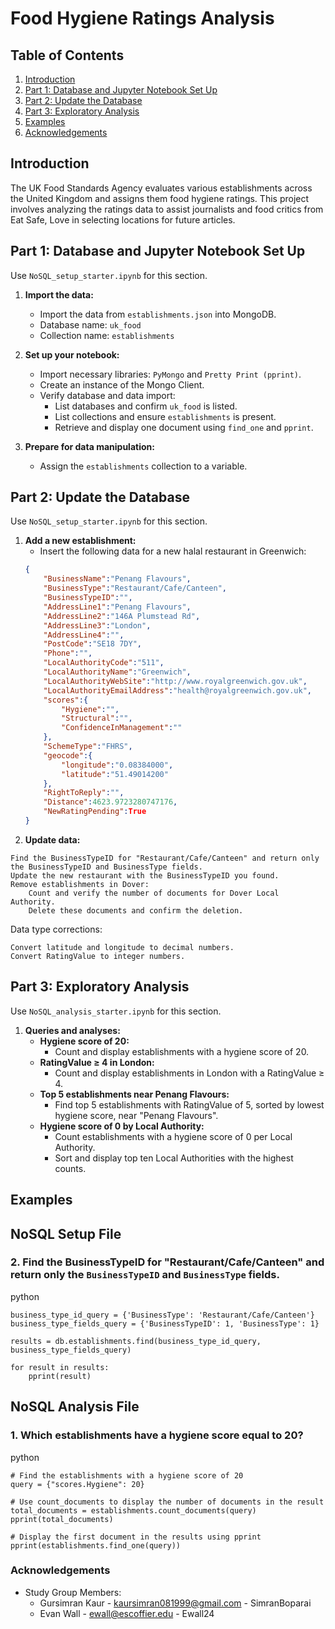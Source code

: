 # Food Hygiene Ratings Analysis

## Table of Contents

1. [Introduction](#introduction)
2. [Part 1: Database and Jupyter Notebook Set Up](#part-1-database-and-jupyter-notebook-set-up)
3. [Part 2: Update the Database](#part-2-update-the-database)
4. [Part 3: Exploratory Analysis](#part-3-exploratory-analysis)
5. [Examples](#examples)
6. [Acknowledgements](#acknowledgements)


## Introduction

The UK Food Standards Agency evaluates various establishments across the United Kingdom and assigns them food hygiene ratings. This project involves analyzing the ratings data to assist journalists and food critics from Eat Safe, Love in selecting locations for future articles.

## Part 1: Database and Jupyter Notebook Set Up

Use `NoSQL_setup_starter.ipynb` for this section.

1. **Import the data:**
   - Import the data from `establishments.json` into MongoDB.
   - Database name: `uk_food`
   - Collection name: `establishments`

2. **Set up your notebook:**
   - Import necessary libraries: `PyMongo` and `Pretty Print (pprint)`.
   - Create an instance of the Mongo Client.
   - Verify database and data import:
     - List databases and confirm `uk_food` is listed.
     - List collections and ensure `establishments` is present.
     - Retrieve and display one document using `find_one` and `pprint`.

3. **Prepare for data manipulation:**
   - Assign the `establishments` collection to a variable.

## Part 2: Update the Database

Use `NoSQL_setup_starter.ipynb` for this section.

1. **Add a new establishment:**
   - Insert the following data for a new halal restaurant in Greenwich:
   ```json
   {
       "BusinessName":"Penang Flavours",
       "BusinessType":"Restaurant/Cafe/Canteen",
       "BusinessTypeID":"",
       "AddressLine1":"Penang Flavours",
       "AddressLine2":"146A Plumstead Rd",
       "AddressLine3":"London",
       "AddressLine4":"",
       "PostCode":"SE18 7DY",
       "Phone":"",
       "LocalAuthorityCode":"511",
       "LocalAuthorityName":"Greenwich",
       "LocalAuthorityWebSite":"http://www.royalgreenwich.gov.uk",
       "LocalAuthorityEmailAddress":"health@royalgreenwich.gov.uk",
       "scores":{
           "Hygiene":"",
           "Structural":"",
           "ConfidenceInManagement":""
       },
       "SchemeType":"FHRS",
       "geocode":{
           "longitude":"0.08384000",
           "latitude":"51.49014200"
       },
       "RightToReply":"",
       "Distance":4623.9723280747176,
       "NewRatingPending":True
   }
  2. **Update data:**

    Find the BusinessTypeID for "Restaurant/Cafe/Canteen" and return only the BusinessTypeID and BusinessType fields.
    Update the new restaurant with the BusinessTypeID you found.
    Remove establishments in Dover:
        Count and verify the number of documents for Dover Local Authority.
        Delete these documents and confirm the deletion.

Data type corrections:

    Convert latitude and longitude to decimal numbers.
    Convert RatingValue to integer numbers.

## Part 3: Exploratory Analysis

Use `NoSQL_analysis_starter.ipynb` for this section.

1. **Queries and analyses:**
   - **Hygiene score of 20:**
     - Count and display establishments with a hygiene score of 20.
   - **RatingValue ≥ 4 in London:**
     - Count and display establishments in London with a RatingValue ≥ 4.
   - **Top 5 establishments near Penang Flavours:**
     - Find top 5 establishments with RatingValue of 5, sorted by lowest hygiene score, near "Penang Flavours".
   - **Hygiene score of 0 by Local Authority:**
     - Count establishments with a hygiene score of 0 per Local Authority.
     - Sort and display top ten Local Authorities with the highest counts.

## Examples

## NoSQL Setup File
### 2. Find the BusinessTypeID for "Restaurant/Cafe/Canteen" and return only the `BusinessTypeID` and `BusinessType` fields.
python
```
business_type_id_query = {'BusinessType': 'Restaurant/Cafe/Canteen'}
business_type_fields_query = {'BusinessTypeID': 1, 'BusinessType': 1}

results = db.establishments.find(business_type_id_query, business_type_fields_query)

for result in results:
    pprint(result)
```
## NoSQL Analysis File
### 1. Which establishments have a hygiene score equal to 20?
python
```
# Find the establishments with a hygiene score of 20
query = {"scores.Hygiene": 20}

# Use count_documents to display the number of documents in the result
total_documents = establishments.count_documents(query)
pprint(total_documents)

# Display the first document in the results using pprint
pprint(establishments.find_one(query))
```

### Acknowledgements
- Study Group Members:
  - Gursimran Kaur - kaursimran081999@gmail.com - SimranBoparai
  - Evan Wall - ewall@escoffier.edu - Ewall24
